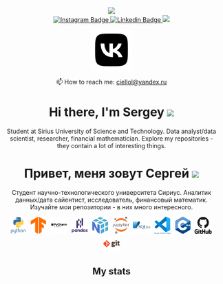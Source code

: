 <div id="header" align="center">
  <img src="https://user-images.githubusercontent.com/74038190/225813708-98b745f2-7d22-48cf-9150-083f1b00d6c9.gif" width="430"/>
  <div id="badges">
    <a href="https://instagram.com/seri4ka?igshid=MjkzY2Y1YTY=">
      <img src="https://img.shields.io/badge/Instagram-pink?logo=instagram&logoColor=white&style=for-the-badge" alt="Instagram Badge">
    <a href="Linkedin-link">
      <img src="https://img.shields.io/badge/LinkedIn-blue?logo=linkedin&logoColor=white&style=for-the-badge" alt="Linkedin Badge">
    <a href="https://t.me/Sergey_Yakuninn">
       <img src="https://img.shields.io/badge/Telegram-2CA5E0?style=for-the-badge&logo=telegram&logoColor=white"/>
   <p align='center'>
   <a href="https://vk.com/anar_khia">
      <img src="https://github.com/VKCOM/icons/blob/master/packages/icons/src/svg/48/logo_vk_48.svg" alt="Vk Badge">
    </a>
   </a>
<p align='center'>
   📫 How to reach me: <a href='mailto:ciellol@yandex.ru'>ciellol@yandex.ru</a>
</p>
  </div>  
</div>  

<h1 align="center">Hi there, I'm <a target="_blank">Sergey</a>
<img src="https://github.com/blackcater/blackcater/raw/main/images/Hi.gif" height="32"/></h1>
<p align='center'>Student at Sirius University of Science and Technology. Data analyst/data scientist, researcher, financial mathematician. Explore my repositories - they contain a lot of interesting things.</p>
<h4\>
<h1 align="center">Привет, меня зовут <a target="_blank">Сергей</a>
<img src="https://github.com/blackcater/blackcater/raw/main/images/Hi.gif" height="32"/></h1>
<p align='center'>
Студент научно-технологического университета Сириус. Аналитик данных/дата сайентист, исследователь, финансовый математик. Изучайте мои репозитории - в них много интересного.</p>
<!-- <h4> -->
<div align="center">
  <img src="https://github.com/devicons/devicon/blob/master/icons/python/python-original-wordmark.svg" title="Python" alt="Python" width="40" height="40"/>&nbsp;
  <img src="https://github.com/devicons/devicon/blob/master/icons/tensorflow/tensorflow-original.svg" title="Tensorfloq"  alt="Tensorflow" width="40" height="40"/>&nbsp;
  <img src="https://github.com/devicons/devicon/blob/master/icons/pycharm/pycharm-original-wordmark.svg" title="PyCharm" alt="PyCharm" width="40" height="40"/>&nbsp;
  <img src="https://github.com/devicons/devicon/blob/master/icons/pandas/pandas-original-wordmark.svg" title="Pandas" alt="Pandas " width="40" height="40"/>&nbsp;
  <img src="https://github.com/devicons/devicon/blob/master/icons/numpy/numpy-original.svg"  title="Numpy" alt="Numpy" width="40" height="40"/>&nbsp;
  <img src="https://github.com/devicons/devicon/blob/master/icons/jupyter/jupyter-original-wordmark.svg" title="Jupyter" alt="Jupyter" width="40" height="40"/>&nbsp;
  <img src="https://github.com/devicons/devicon/blob/master/icons/sqlite/sqlite-original-wordmark.svg" title="SQLite" alt="SQLite" width="40" height="40"/>&nbsp;
  <img src="https://github.com/devicons/devicon/blob/master/icons/vscode/vscode-original-wordmark.svg" title="VScode" alt="VScode" width="40" height="40"/>&nbsp;
  <img src="https://github.com/devicons/devicon/blob/master/icons/cplusplus/cplusplus-original.svg" title="Cpp" alt="Cpp" width="40" height="40"/>&nbsp;
  <img src="https://github.com/devicons/devicon/blob/master/icons/github/github-original-wordmark.svg" title="GitHub" alt="GitHub" width="40" height="40"/>&nbsp;
  <img src="https://github.com/devicons/devicon/blob/master/icons/git/git-original-wordmark.svg" title="Git" **alt="Git" width="40" height="40"/>
</div>

<h2 align="center">My stats</h2>

<div id="stats" align="center">
    <img src="https://github-profile-summary-cards.vercel.app/api/cards/profile-details?username=seri4ka&theme=github_dark" alt=""/>
    <img src="https://github-profile-summary-cards.vercel.app/api/cards/most-commit-language?username=seri4ka&theme=github_dark" alt=""/>
     <img src="https://github-profile-summary-cards.vercel.app/api/cards/stats?username=seri4ka&theme=github_dark" alt=""/>
</div>
